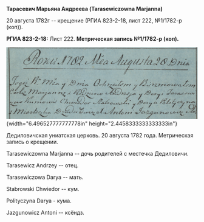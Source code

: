 **Тарасевич Марьяна Андреева (Tarasewiczowna Marjanna)**

20 августа 1782г -- крещение (РГИА 823-2-18, лист 222, №1/1782-р (коп)).

**РГИА 823-2-18:** Лист 222. **Метрическая запись №1/1782-р (коп).**

![](./media/f26477d19d84c8c677be7174f595541281ef8721.png){width="6.496527777777778in"
height="2.4458333333333333in"}

Дедиловичская униатская церковь. 20 августа 1782 года. Метрическая
запись о крещении.

Tarasewiczowna Marjanna -- дочь родителей с местечка Дедиловичи.

Tarasewicz Andrzey -- отец.

Tarasewiczowa Darya -- мать.

Stabrowski Chwiedor -- кум.

Polityczyna Darya - кума.

Jazgunowicz Antoni -- ксёндз.
